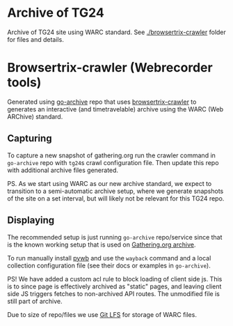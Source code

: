 # Archive of TG24

Archive of TG24 site using WARC standard. See [./browsertrix-crawler](browsertrix-crawler) folder for files and details.

# Browsertrix-crawler (Webrecorder tools)

Generated using [go-archive](https://github.com/gathering/go-archive) repo that uses [browsertrix-crawler](https://github.com/webrecorder/browsertrix-crawler) to
generates an interactive (and timetravelable) archive using the WARC (Web
ARChive) standard.

## Capturing

To capture a new snapshot of gathering.org run the crawler command in
`go-archive` repo with `tg24`s crawl configuration file. Then update this repo
with additional archive files generated.

PS. As we start using WARC as our new archive standard, we expect to transition to
a semi-automatic archive setup, where we generate snapshots of the site on a
set interval, but will likely not be relevant for this TG24 repo.

## Displaying

The recommended setup is just running `go-archive` repo/service since that is
the known working setup that is used on [Gathering.org archive](https://archive.gathering.org).

To run manually install [pywb](https://github.com/webrecorder/pywb) and use the
`wayback` command and a local collection configuration file (see their docs or
examples in `go-archive`).

PS! We have added a custom acl rule to block loading of client side js. This is
to since page is effectively archived as "static" pages, and leaving client
side JS triggers fetches to non-archived API routes. The unmodified file is
still part of archive.


Due to size of repo/files we use [Git LFS](https://git-lfs.github.com/) for storage of WARC files.
